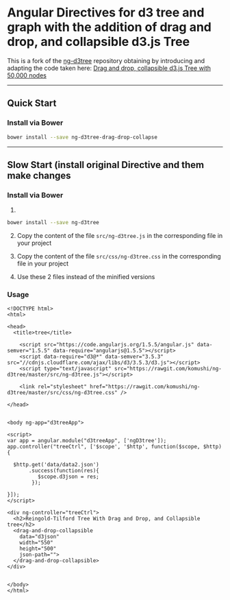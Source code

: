 # Angular Directives for d3 tree and graph with the addition of drag and drop, and collapsible d3.js Tree

This is a fork of the [ng-d3tree](https://github.com/komushi/ng-d3tree) repository obtaining by introducing and adapting the code taken here:
[Drag and drop, collapsible d3.js Tree with 50,000 nodes](http://bl.ocks.org/robschmuecker/7926762)

----------
Quick Start
-------------
### Install via Bower

```bash
bower install --save ng-d3tree-drag-drop-collapse
```


----------
Slow Start (install original Directive and them make changes
-------------
### Install via Bower

1. 
```bash
bower install --save ng-d3tree
```
2. Copy the content of the file `src/ng-d3tree.js` in the corresponding file in your project

3. Copy the content of the file `src/css/ng-d3tree.css` in the corresponding file in your project

4. Use these 2 files instead of the minified versions

### Usage
```
<!DOCTYPE html>
<html>

<head>
  <title>tree</title>

    <script src="https://code.angularjs.org/1.5.5/angular.js" data-semver="1.5.5" data-require="angularjs@1.5.5"></script>
    <script data-require="d3@*" data-semver="3.5.3" src="//cdnjs.cloudflare.com/ajax/libs/d3/3.5.3/d3.js"></script>
    <script type="text/javascript" src="https://rawgit.com/komushi/ng-d3tree/master/src/ng-d3tree.js"></script>

    <link rel="stylesheet" href="https://rawgit.com/komushi/ng-d3tree/master/src/css/ng-d3tree.css" />

</head>


<body ng-app="d3treeApp">

<script>
var app = angular.module("d3treeApp", ['ngD3tree']); 
app.controller("treeCtrl", ['$scope', '$http', function($scope, $http) {

  $http.get('data/data2.json')
       .success(function(res){
          $scope.d3json = res;
        });

}]);
</script>

<div ng-controller="treeCtrl">
  <h2>Reingold-Tilford Tree With Drag and Drop, and Collapsible tree</h2>
  <drag-and-drop-collapsible
    data="d3json"
    width="550"
    height="500"
    json-path="">
  </drag-and-drop-collapsible>
</div>


</body>
</html>
```

